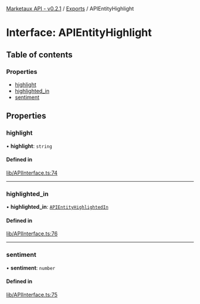 [Marketaux API - v0.2.1](../README.md) / [Exports](../modules.md) / APIEntityHighlight

# Interface: APIEntityHighlight

## Table of contents

### Properties

- [highlight](APIEntityHighlight.md#highlight)
- [highlighted\_in](APIEntityHighlight.md#highlighted_in)
- [sentiment](APIEntityHighlight.md#sentiment)

## Properties

### highlight

• **highlight**: `string`

#### Defined in

[lib/APIInterface.ts:74](https://github.com/Viriatto/marketaux-api/blob/27b470f/src/lib/APIInterface.ts#L74)

___

### highlighted\_in

• **highlighted\_in**: [`APIEntityHighlightedIn`](../enums/internal.APIEntityHighlightedIn.md)

#### Defined in

[lib/APIInterface.ts:76](https://github.com/Viriatto/marketaux-api/blob/27b470f/src/lib/APIInterface.ts#L76)

___

### sentiment

• **sentiment**: `number`

#### Defined in

[lib/APIInterface.ts:75](https://github.com/Viriatto/marketaux-api/blob/27b470f/src/lib/APIInterface.ts#L75)
